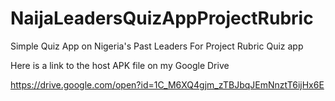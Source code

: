 # NaijaLeadersQuizAppProjectRubric
Simple Quiz App on Nigeria's Past Leaders For Project Rubric Quiz app

Here is a link to the host APK file on my Google Drive

https://drive.google.com/open?id=1C_M6XQ4gjm_zTBJbqJEmNnztT6ijHx6E
